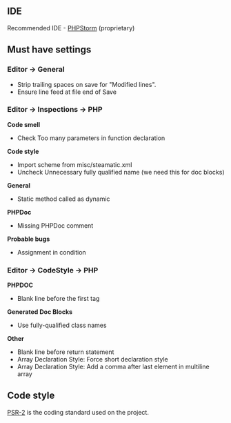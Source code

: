 ## IDE
Recommended IDE - [PHPStorm](https://www.jetbrains.com/phpstorm/) (proprietary)

## Must have settings

### Editor -> General
- Strip trailing spaces on save for "Modified lines".
- Ensure line feed at file end of Save

### Editor -> Inspections -> PHP

**Code smell**
- Check Too many parameters in function declaration

**Code style**
- Import scheme from misc/steamatic.xml
- Uncheck Unnecessary fully qualified name (we need this for doc blocks)

**General**
- Static method called as dynamic

**PHPDoc**
- Missing PHPDoc comment

**Probable bugs**
- Assignment in condition

### Editor -> CodeStyle -> PHP

**PHPDOC**
- Blank line before the first tag

**Generated Doc Blocks**
- Use fully-qualified class names

**Other**
- Blank line before return statement
- Array Declaration Style: Force short declaration style
- Array Declaration Style: Add a comma after last element in multiline array

## Code style

[PSR-2](https://www.php-fig.org/psr/psr-2/) is the coding standard used on the project.
